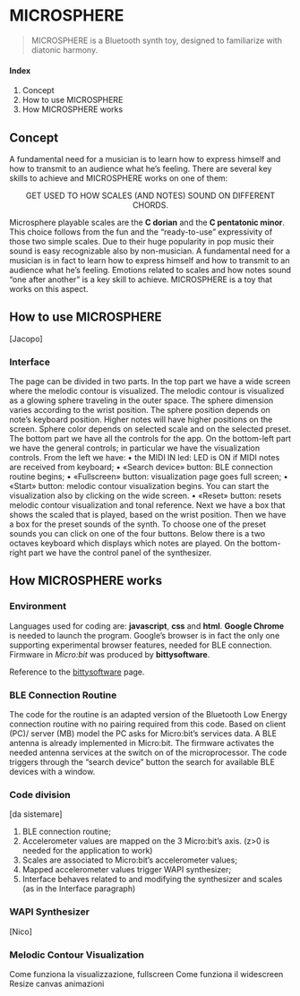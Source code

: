 # MICROSPHERE
> MICROSPHERE is a Bluetooth synth toy, designed to familiarize with diatonic harmony.

#### Index
1.	Concept
2.	How to use MICROSPHERE
3.	How MICROSPHERE works

## Concept
A fundamental need for a musician is to learn how to express himself and how to transmit to an audience what he’s feeling. There are several key skills to achieve and MICROSPHERE works on one of them:

<p align="center" style="font-weigth:bold;">
GET USED TO HOW SCALES (AND NOTES) SOUND ON DIFFERENT CHORDS.
</p>

Microsphere playable scales are the **C dorian** and the **C pentatonic minor**. This choice follows from the fun and the “ready-to-use” expressivity of those two simple scales. Due to their huge popularity in pop music their sound is easy recognizable also by non-musician. 
A fundamental need for a musician is in fact to learn how to express himself and how to transmit to an audience what he’s feeling. Emotions related to scales and how notes sound “one after another” is a key skill to achieve. MICROSPHERE is a toy that works on this aspect.

## How to use MICROSPHERE

[Jacopo]

### Interface   
The page can be divided in two parts. In the top part we have a wide screen where the melodic contour is visualized. 
The melodic contour is visualized as a glowing sphere traveling in the outer space. The sphere dimension varies according to the wrist position. The sphere position depends on note’s keyboard position. Higher notes will have higher positions on the screen. Sphere color depends on selected scale and on the selected preset.
The bottom part we have all the controls for the app. On the bottom-left part we have the general controls; in particular we have the visualization controls.
From the left we have:
•	the MIDI IN led: LED is ON if MIDI notes are received from keyboard;
•	«Search device» button: BLE connection routine begins;
•	«Fullscreen» button: visualization page goes full screen;
•	«Start» button: melodic contour visualization begins. You can start the visualization also by clicking on the wide screen.
•	«Reset» button: resets melodic contour visualization and tonal reference.
Next we have a box that shows the scaled that is played, based on the wrist position. Then we have a box for the preset sounds of the synth. To choose one of the preset sounds you can click on one of the four buttons. 
Below there is a two octaves keyboard which displays which notes are played.
On the bottom-right part we have the control panel of the synthesizer.

## How MICROSPHERE works

### Environment

Languages used for coding are: **javascript**, **css** and **html**. 
**Google Chrome** is needed to launch the program. Google’s browser is in fact the only one supporting experimental browser features, needed for BLE connection. Firmware in *Micro:bit* was produced by **bittysoftware**.

Reference to the [bittysoftware](https://drive.google.com/uc?id=0B2Ud_NaMFsQSdm1BMVMtN3F4a3c&export=download) page.

### BLE Connection Routine
The code for the routine is an adapted version of the Bluetooth Low Energy connection routine with no pairing required from this code. Based on client (PC)/ server (MB) model the PC asks for Micro:bit’s services data. A BLE antenna is already implemented in Micro:bit. The firmware activates the needed antenna services at the switch on of the microprocessor. The code triggers through the “search device” button the search for available BLE devices with a window.

### Code division
[da sistemare]
1.	BLE connection routine;
2.	Accelerometer values are mapped on the 3 Micro:bit’s axis. (z>0 is needed for the application to work)
3.	Scales are associated to Micro:bit’s accelerometer values;
4.	Mapped accelerometer values trigger WAPI synthesizer;
5.	Interface behaves related to and modifying the synthesizer and scales (as in the Interface paragraph) 

### WAPI Synthesizer
[Nico]

### Melodic Contour Visualization
Come funziona la visualizzazione, fullscreen
Come funziona il widescreen
Resize canvas
animazioni
